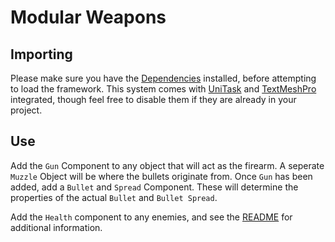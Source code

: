 # Modular Weapons

## Importing

Please make sure you have the [Dependencies](https://github.com/NathanThus/Modular-Weapons/blob/develop/DEPENDENCIES.md) installed, before attempting to load the framework. This system comes with [UniTask](https://github.com/Cysharp/UniTask) and [TextMeshPro](https://docs.unity3d.com/Manual/com.unity.textmeshpro.html) integrated, though feel free to disable them if they are already in your project.

## Use
Add the `Gun` Component to any object that will act as the firearm. A seperate `Muzzle` Object will be where the bullets originate from.
Once `Gun` has been added, add a `Bullet` and `Spread` Component. These will determine the properties of the actual `Bullet` and `Bullet Spread`.

Add the `Health` component to any enemies, and see the [README](https://github.com/NathanThus/Modular-Weapons/tree/develop/Assets/Modular%20Weapon%20Framework/Scripts/Health) for additional information.
